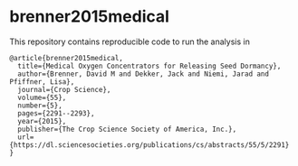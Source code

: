 # brenner2015medical

This repository contains reproducible code to run the analysis in 

    @article{brenner2015medical,
      title={Medical Oxygen Concentrators for Releasing Seed Dormancy},
      author={Brenner, David M and Dekker, Jack and Niemi, Jarad and Pfiffner, Lisa},
      journal={Crop Science},
      volume={55},
      number={5},
      pages={2291--2293},
      year={2015},
      publisher={The Crop Science Society of America, Inc.},
      url={https://dl.sciencesocieties.org/publications/cs/abstracts/55/5/2291}
    }


